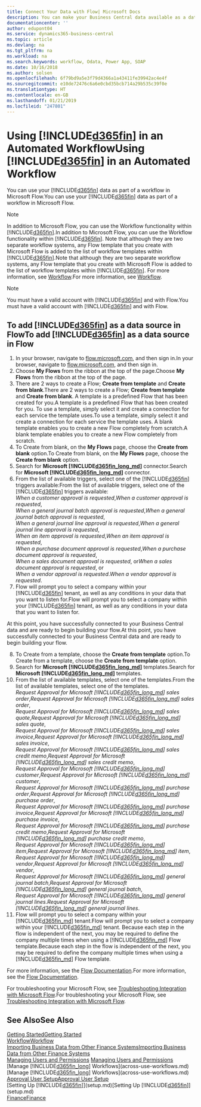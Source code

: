 ```yaml
---
title: Connect Your Data with Flow| Microsoft Docs
description: You can make your Business Central data available as a data source and specify an OData URL of your web services to build an automated workflow.
documentationcenter: ''
author: edupont04
ms.service: dynamics365-business-central
ms.topic: article
ms.devlang: na
ms.tgt_pltfrm: na
ms.workload: na
ms.search.keywords: workflow, Odata, Power App, SOAP
ms.date: 10/16/2018
ms.author: solsen
ms.openlocfilehash: 6f79bd9a5e3f79d4366a1a43411fe39942ac4e4f
ms.sourcegitcommit: e10de72476c6a6e0cbd35bcb714a29b535c39f0e
ms.translationtype: HT
ms.contentlocale: en-GB
ms.lasthandoff: 01/21/2019
ms.locfileid: "247801"
---
```

# <a name="using-included365finincludesd365finmdmd-in-an-automated-workflow"></a><span data-ttu-id="3ef01-103">Using [!INCLUDE[d365fin](includes/d365fin_md.md)] in an Automated Workflow</span><span class="sxs-lookup"><span data-stu-id="3ef01-103">Using [!INCLUDE[d365fin](includes/d365fin_md.md)] in an Automated Workflow</span></span>
<span data-ttu-id="3ef01-104">You can use your [!INCLUDE[d365fin](includes/d365fin_md.md)] data as part of a workflow in Microsoft Flow.</span><span class="sxs-lookup"><span data-stu-id="3ef01-104">You can use your [!INCLUDE[d365fin](includes/d365fin_md.md)] data as part of a workflow in Microsoft Flow.</span></span>

> [!NOTE]
> <span data-ttu-id="3ef01-105">In addition to Microsoft Flow, you can use the Workflow functionality within [!INCLUDE[d365fin](includes/d365fin_md.md)].</span><span class="sxs-lookup"><span data-stu-id="3ef01-105">In addition to Microsoft Flow, you can use the Workflow functionality within [!INCLUDE[d365fin](includes/d365fin_md.md)].</span></span> <span data-ttu-id="3ef01-106">Note that although they are two separate workflow systems, any Flow template that you create with Microsoft Flow is added to the list of workflow templates within [!INCLUDE[d365fin](includes/d365fin_md.md)].</span><span class="sxs-lookup"><span data-stu-id="3ef01-106">Note that although they are two separate workflow systems, any Flow template that you create with Microsoft Flow is added to the list of workflow templates within [!INCLUDE[d365fin](includes/d365fin_md.md)].</span></span> <span data-ttu-id="3ef01-107">For more information, see [Workflow](across-workflow.md).</span><span class="sxs-lookup"><span data-stu-id="3ef01-107">For more information, see [Workflow](across-workflow.md).</span></span>  

> [!NOTE]  
>   <span data-ttu-id="3ef01-108">You must have a valid account with [!INCLUDE[d365fin](includes/d365fin_md.md)] and with Flow.</span><span class="sxs-lookup"><span data-stu-id="3ef01-108">You must have a valid account with [!INCLUDE[d365fin](includes/d365fin_md.md)] and with Flow.</span></span>  

## <a name="to-add-included365finincludesd365finmdmd-as-a-data-source-in-flow"></a><span data-ttu-id="3ef01-109">To add [!INCLUDE[d365fin](includes/d365fin_md.md)] as a data source in Flow</span><span class="sxs-lookup"><span data-stu-id="3ef01-109">To add [!INCLUDE[d365fin](includes/d365fin_md.md)] as a data source in Flow</span></span>
1. <span data-ttu-id="3ef01-110">In your browser, navigate to [flow.microsoft.com](https://flow.microsoft.com/en-us/), and then sign in.</span><span class="sxs-lookup"><span data-stu-id="3ef01-110">In your browser, navigate to [flow.microsoft.com](https://flow.microsoft.com/en-us/), and then sign in.</span></span>
2. <span data-ttu-id="3ef01-111">Choose **My Flows** from the ribbon at the top of the page.</span><span class="sxs-lookup"><span data-stu-id="3ef01-111">Choose **My Flows** from the ribbon at the top of the page.</span></span>
3. <span data-ttu-id="3ef01-112">There are 2 ways to create a Flow; **Create from template** and **Create from blank**.</span><span class="sxs-lookup"><span data-stu-id="3ef01-112">There are 2 ways to create a Flow; **Create from template** and **Create from blank**.</span></span> <span data-ttu-id="3ef01-113">A template is a predefined Flow that has been created for you.</span><span class="sxs-lookup"><span data-stu-id="3ef01-113">A template is a predefined Flow that has been created for you.</span></span>  <span data-ttu-id="3ef01-114">To use a template, simply select it and create a connection for each service the template uses.</span><span class="sxs-lookup"><span data-stu-id="3ef01-114">To use a template, simply select it and create a connection for each service the template uses.</span></span> <span data-ttu-id="3ef01-115">A blank template enables you to create a new Flow completely from scratch.</span><span class="sxs-lookup"><span data-stu-id="3ef01-115">A blank template enables you to create a new Flow completely from scratch.</span></span>
4. <span data-ttu-id="3ef01-116">To Create from blank, on the **My Flows** page, choose the **Create from blank** option.</span><span class="sxs-lookup"><span data-stu-id="3ef01-116">To Create from blank, on the **My Flows** page, choose the **Create from blank** option.</span></span>
5. <span data-ttu-id="3ef01-117">Search for **Microsoft [!INCLUDE[d365fin_long_md](includes/d365fin_long_md.md)]** connector.</span><span class="sxs-lookup"><span data-stu-id="3ef01-117">Search for **Microsoft [!INCLUDE[d365fin_long_md](includes/d365fin_long_md.md)]** connector.</span></span>
6. <span data-ttu-id="3ef01-118">From the list of available triggers, select one of the [!INCLUDE[d365fin](includes/d365fin_md.md)] triggers available:</span><span class="sxs-lookup"><span data-stu-id="3ef01-118">From the list of available triggers, select one of the [!INCLUDE[d365fin](includes/d365fin_md.md)] triggers available:</span></span>  
    <span data-ttu-id="3ef01-119">*When a customer approval is requested*,</span><span class="sxs-lookup"><span data-stu-id="3ef01-119">*When a customer approval is requested*,</span></span>  
    <span data-ttu-id="3ef01-120">*When a general journal batch approval is requested*,</span><span class="sxs-lookup"><span data-stu-id="3ef01-120">*When a general journal batch approval is requested*,</span></span>  
    <span data-ttu-id="3ef01-121">*When a general journal line approval is requested*,</span><span class="sxs-lookup"><span data-stu-id="3ef01-121">*When a general journal line approval is requested*,</span></span>  
    <span data-ttu-id="3ef01-122">*When an item approval is requested*,</span><span class="sxs-lookup"><span data-stu-id="3ef01-122">*When an item approval is requested*,</span></span>  
    <span data-ttu-id="3ef01-123">*When a purchase document approval is requested*,</span><span class="sxs-lookup"><span data-stu-id="3ef01-123">*When a purchase document approval is requested*,</span></span>  
    <span data-ttu-id="3ef01-124">*When a sales document approval is requested*, or</span><span class="sxs-lookup"><span data-stu-id="3ef01-124">*When a sales document approval is requested*, or</span></span>  
    <span data-ttu-id="3ef01-125">*When a vendor approval is requested*.</span><span class="sxs-lookup"><span data-stu-id="3ef01-125">*When a vendor approval is requested*.</span></span>
7. <span data-ttu-id="3ef01-126">Flow will prompt you to select a company within your [!INCLUDE[d365fin](includes/d365fin_md.md)] tenant, as well as any conditions in your data that you want to listen for.</span><span class="sxs-lookup"><span data-stu-id="3ef01-126">Flow will prompt you to select a company within your [!INCLUDE[d365fin](includes/d365fin_md.md)] tenant, as well as any conditions in your data that you want to listen for.</span></span>

<span data-ttu-id="3ef01-127">At this point, you have successfully connected to your Business Central data and are ready to begin building your flow.</span><span class="sxs-lookup"><span data-stu-id="3ef01-127">At this point, you have successfully connected to your Business Central data and are ready to begin building your flow.</span></span>

8. <span data-ttu-id="3ef01-128">To Create from a template, choose the **Create from template** option.</span><span class="sxs-lookup"><span data-stu-id="3ef01-128">To Create from a template, choose the **Create from template** option.</span></span>
9. <span data-ttu-id="3ef01-129">Search for **Microsoft [!INCLUDE[d365fin_long_md](includes/d365fin_long_md.md)]** templates.</span><span class="sxs-lookup"><span data-stu-id="3ef01-129">Search for **Microsoft [!INCLUDE[d365fin_long_md](includes/d365fin_long_md.md)]** templates.</span></span>
10. <span data-ttu-id="3ef01-130">From the list of available templates, select one of the templates.</span><span class="sxs-lookup"><span data-stu-id="3ef01-130">From the list of available templates, select one of the templates.</span></span>  
    <span data-ttu-id="3ef01-131">*Request Approval for Microsoft [!INCLUDE[d365fin_long_md](includes/d365fin_long_md.md)] sales order*,</span><span class="sxs-lookup"><span data-stu-id="3ef01-131">*Request Approval for Microsoft [!INCLUDE[d365fin_long_md](includes/d365fin_long_md.md)] sales order*,</span></span>  
    <span data-ttu-id="3ef01-132">*Request Approval for Microsoft [!INCLUDE[d365fin_long_md](includes/d365fin_long_md.md)] sales quote*,</span><span class="sxs-lookup"><span data-stu-id="3ef01-132">*Request Approval for Microsoft [!INCLUDE[d365fin_long_md](includes/d365fin_long_md.md)] sales quote*,</span></span>  
    <span data-ttu-id="3ef01-133">*Request Approval for Microsoft [!INCLUDE[d365fin_long_md](includes/d365fin_long_md.md)] sales invoice*,</span><span class="sxs-lookup"><span data-stu-id="3ef01-133">*Request Approval for Microsoft [!INCLUDE[d365fin_long_md](includes/d365fin_long_md.md)] sales invoice*,</span></span>  
    <span data-ttu-id="3ef01-134">*Request Approval for Microsoft [!INCLUDE[d365fin_long_md](includes/d365fin_long_md.md)] sales credit memo*,</span><span class="sxs-lookup"><span data-stu-id="3ef01-134">*Request Approval for Microsoft [!INCLUDE[d365fin_long_md](includes/d365fin_long_md.md)] sales credit memo*,</span></span>  
    <span data-ttu-id="3ef01-135">*Request Approval for Microsoft [!INCLUDE[d365fin_long_md](includes/d365fin_long_md.md)] customer*,</span><span class="sxs-lookup"><span data-stu-id="3ef01-135">*Request Approval for Microsoft [!INCLUDE[d365fin_long_md](includes/d365fin_long_md.md)] customer*,</span></span>  
    <span data-ttu-id="3ef01-136">*Request Approval for Microsoft [!INCLUDE[d365fin_long_md](includes/d365fin_long_md.md)] purchase order*,</span><span class="sxs-lookup"><span data-stu-id="3ef01-136">*Request Approval for Microsoft [!INCLUDE[d365fin_long_md](includes/d365fin_long_md.md)] purchase order*,</span></span>  
    <span data-ttu-id="3ef01-137">*Request Approval for Microsoft [!INCLUDE[d365fin_long_md](includes/d365fin_long_md.md)] purchase invoice*,</span><span class="sxs-lookup"><span data-stu-id="3ef01-137">*Request Approval for Microsoft [!INCLUDE[d365fin_long_md](includes/d365fin_long_md.md)] purchase invoice*,</span></span>  
    <span data-ttu-id="3ef01-138">*Request Approval for Microsoft [!INCLUDE[d365fin_long_md](includes/d365fin_long_md.md)] purchase credit memo*,</span><span class="sxs-lookup"><span data-stu-id="3ef01-138">*Request Approval for Microsoft [!INCLUDE[d365fin_long_md](includes/d365fin_long_md.md)] purchase credit memo*,</span></span>  
    <span data-ttu-id="3ef01-139">*Request Approval for Microsoft [!INCLUDE[d365fin_long_md](includes/d365fin_long_md.md)] item*,</span><span class="sxs-lookup"><span data-stu-id="3ef01-139">*Request Approval for Microsoft [!INCLUDE[d365fin_long_md](includes/d365fin_long_md.md)] item*,</span></span>  
    <span data-ttu-id="3ef01-140">*Request Approval for Microsoft [!INCLUDE[d365fin_long_md](includes/d365fin_long_md.md)] vendor*,</span><span class="sxs-lookup"><span data-stu-id="3ef01-140">*Request Approval for Microsoft [!INCLUDE[d365fin_long_md](includes/d365fin_long_md.md)] vendor*,</span></span>  
    <span data-ttu-id="3ef01-141">*Request Approval for Microsoft [!INCLUDE[d365fin_long_md](includes/d365fin_long_md.md)] general journal batch*,</span><span class="sxs-lookup"><span data-stu-id="3ef01-141">*Request Approval for Microsoft [!INCLUDE[d365fin_long_md](includes/d365fin_long_md.md)] general journal batch*,</span></span>  
    <span data-ttu-id="3ef01-142">*Request Approval for Microsoft [!INCLUDE[d365fin_long_md](includes/d365fin_long_md.md)] general journal lines*.</span><span class="sxs-lookup"><span data-stu-id="3ef01-142">*Request Approval for Microsoft [!INCLUDE[d365fin_long_md](includes/d365fin_long_md.md)] general journal lines*.</span></span>  
11. <span data-ttu-id="3ef01-143">Flow will prompt you to select a company within your [!INCLUDE[d365fin_md](includes/d365fin_md.md)] tenant.</span><span class="sxs-lookup"><span data-stu-id="3ef01-143">Flow will prompt you to select a company within your [!INCLUDE[d365fin_md](includes/d365fin_md.md)] tenant.</span></span> <span data-ttu-id="3ef01-144">Because each step in the flow is independent of the next, you may be required to define the company multiple times when using a [!INCLUDE[d365fin_md](includes/d365fin_md.md)] Flow template.</span><span class="sxs-lookup"><span data-stu-id="3ef01-144">Because each step in the flow is independent of the next, you may be required to define the company multiple times when using a [!INCLUDE[d365fin_md](includes/d365fin_md.md)] Flow template.</span></span>

<span data-ttu-id="3ef01-145">For more information, see the [Flow Documentation](https://docs.microsoft.com/en-us/flow/getting-started).</span><span class="sxs-lookup"><span data-stu-id="3ef01-145">For more information, see the [Flow Documentation](https://docs.microsoft.com/en-us/flow/getting-started).</span></span>

<span data-ttu-id="3ef01-146">For troubleshooting your Microsoft Flow, see [Troubleshooting Integration with Microsoft Flow](across-troubleshooting-how-use-financials-data-source-flow.md).</span><span class="sxs-lookup"><span data-stu-id="3ef01-146">For troubleshooting your Microsoft Flow, see [Troubleshooting Integration with Microsoft Flow](across-troubleshooting-how-use-financials-data-source-flow.md).</span></span>

## <a name="see-also"></a><span data-ttu-id="3ef01-147">See Also</span><span class="sxs-lookup"><span data-stu-id="3ef01-147">See Also</span></span>
[<span data-ttu-id="3ef01-148">Getting Started</span><span class="sxs-lookup"><span data-stu-id="3ef01-148">Getting Started</span></span>](product-get-started.md)  
[<span data-ttu-id="3ef01-149">Workflow</span><span class="sxs-lookup"><span data-stu-id="3ef01-149">Workflow</span></span>](across-workflow.md)  
[<span data-ttu-id="3ef01-150">Importing Business Data from Other Finance Systems</span><span class="sxs-lookup"><span data-stu-id="3ef01-150">Importing Business Data from Other Finance Systems</span></span>](across-import-data-configuration-packages.md)  
<span data-ttu-id="3ef01-151">[Managing Users and Permissions](ui-how-users-permissions.md) </span><span class="sxs-lookup"><span data-stu-id="3ef01-151">[Managing Users and Permissions](ui-how-users-permissions.md) </span></span>  
<span data-ttu-id="3ef01-152">[Manage [!INCLUDE[d365fin_long](includes/d365fin_long_md.md)] Workflows](across-use-workflows.md)</span><span class="sxs-lookup"><span data-stu-id="3ef01-152">[Manage [!INCLUDE[d365fin_long](includes/d365fin_long_md.md)] Workflows](across-use-workflows.md)</span></span>  
[<span data-ttu-id="3ef01-153">Approval User Setup</span><span class="sxs-lookup"><span data-stu-id="3ef01-153">Approval User Setup</span></span>](across-how-to-set-up-approval-users.md)  
<span data-ttu-id="3ef01-154">[Setting Up [!INCLUDE[d365fin](includes/d365fin_md.md)]](setup.md)</span><span class="sxs-lookup"><span data-stu-id="3ef01-154">[Setting Up [!INCLUDE[d365fin](includes/d365fin_md.md)]](setup.md)</span></span>  
[<span data-ttu-id="3ef01-155">Finance</span><span class="sxs-lookup"><span data-stu-id="3ef01-155">Finance</span></span>](finance.md)  
